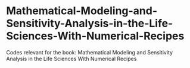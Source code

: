 # Mathematical-Modeling-and-Sensitivity-Analysis-in-the-Life-Sciences-With-Numerical-Recipes
Codes relevant for the book: Mathematical Modeling and Sensitivity Analysis in the Life Sciences With Numerical Recipes
